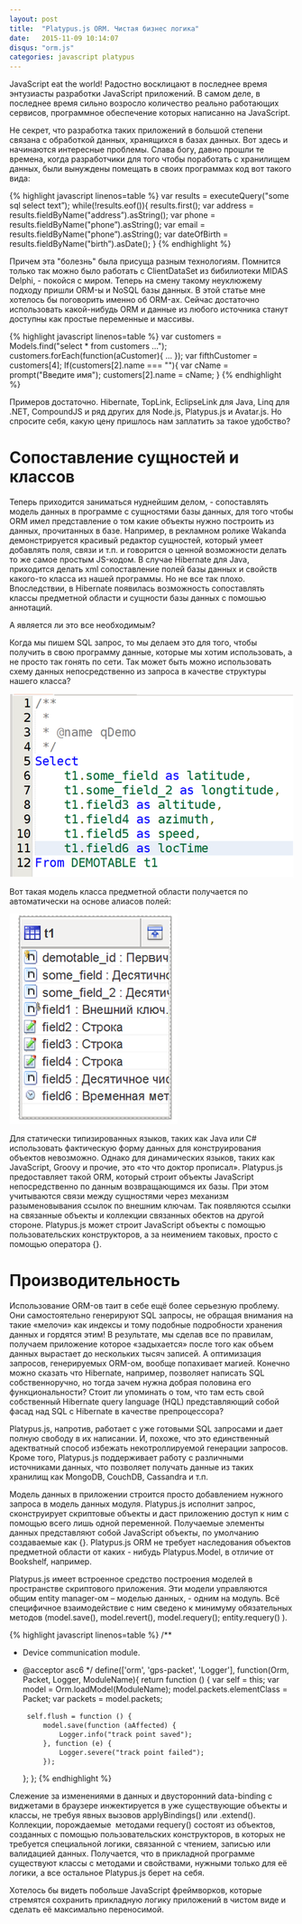```yaml
---
layout: post
title:  "Platypus.js ORM. Чистая бизнес логика"
date:   2015-11-09 10:14:07
disqus: "orm.js"
categories: javascript platypus
---
```


JavaScript eat the world! Радостно восклицают в последнее время энтузиасты разработки
JavaScript приложений. В самом деле, в последнее время сильно возросло количество реально
работающих сервисов, программное обеспечение которых написанно на JavaScript.

Не секрет, что разработка таких приложений в большой степени связана с обработкой данных,
хранящихся в базах данных. Вот здесь и начинаются интересные проблемы.
Слава богу, давно прошли те времена, когда разработчики для того чтобы поработать с хранилищем данных, 
были вынуждены помещать в своих программах код вот такого вида:

{% highlight javascript linenos=table %}
var results = executeQuery("some sql select text”);
while(!results.eof()){
    results.first();
    var address = results.fieldByName("address”).asString();
    var phone = results.fieldByName("phone”).asString();
    var email = results.fieldByName("phone”).asString();
    var dateOfBirth = results.fieldByName("birth”).asDate();
}
{% endhighlight %}

Причем эта "болезнь" была присуща разным технологиям.
Помнится только так можно было работать с ClientDataSet из бибилиотеки MIDAS Delphi, - покойся с миром.
Теперь на смену такому неуклюжему подходу пришли ORM-ы и NoSQL базы данных.
В этой статье мне хотелось бы поговорить именно об ORM-ах.
Сейчас достаточно использовать какой-нибудь ORM и данные из любого источника станут доступны
как простые переменные и массивы.

{% highlight javascript linenos=table %}
var customers = Models.find("select * from customers ...");
customers.forEach(function(aCustomer){
    ...
});
var fifthCustomer = customers[4];
If(customers[2].name === ""){
    var cName = prompt("Введите имя");
    customers[2].name = cName;
}
{% endhighlight %}

Примеров достаточно. Hibernate, TopLink, EclipseLink для Java, Linq для .NET, CompoundJS и ряд других для Node.js, Platypus.js и Avatar.js.
Но спросите себя, какую цену пришлось нам заплатить за такое удобство?

# Сопоставление сущностей и классов

Теперь приходится заниматься нуднейшим делом, - сопоставлять модель данных в программе с сущностями базы данных,
для того чтобы ORM имел представление о том какие объекты нужно построить из данных, прочитанных в базе.
Например, в рекламном ролике Wakanda демонстрируется красивый редактор сущностей, который умеет добавлять поля, связи и т.п.
и говорится о ценной возможности делать то же самое простым JS-кодом.
В случае Hibernate для Java, приходится делать xml сопоставление полей базы данных и свойств какого-то класса из нашей программы.
Но не все так плохо. Впоследствии, в Hibernate появилась возможность сопоставлять классы предметной области и сущности базы данных с помошью аннотаций.

А является ли это все необходимым?

Когда мы пишем SQL запрос, то мы делаем это для того, чтобы получить в свою программу данные, которые мы хотим использовать, а не просто так гонять по сети.
Так может быть можно использовать схему данных непосредственно из запроса в качестве структуры нашего класса?

![model sql](/assets/sql-model.png)

Вот такая модель класса предметной области получается по автоматически на основе алиасов полей: 

![model result](/assets/result-model.png)

Для статически типизированных языков, таких как Java или C# использовать фактическую форму данных
для конструирования объектов невозможно.
Однако для динамических языков, таких как JavaScript, Groovy и прочие, это «то что доктор прописал».
Platypus.js предоставляет такой ORM, который строит объекты JavaScript непосредственно по данным возвращающимся их базы.
При этом учитываются связи между сущностями через механизм разыменовывания ссылок по внешним ключам. 
Так появляются ссылки на связанные объекты и коллекции связанных обектов на другой стороне.
Platypus.js может строит JavaScript объекты с помощью пользовательских конструкторов, а за неимением таковых,
просто с помощью оператора {}.

# Производительность

Использование ORM-ов таит в себе ещё более серьезную проблему.
Они самостоятельно генерируют SQL запросы, не обращая внимания на такие «мелочи» как индексы и тому подобные подробности хранения данных и гордятся этим!
В результате, мы сделав все по правилам, получаем приложение которое «задыхается» после того как объем данных вырастает до нескольких тысяч записей.
А оптимизация запросов, генерируемых ORM-ом, вообще попахивает магией.
Конечно можно сказать что Hibernate, например, позволяет написать SQL собственноручно,
но тогда зачем нужна добрая половина его функциональности?
Стоит ли упоминать о том, что там есть свой собственный Hibernate query language (HQL) представляющий собой фасад над SQL c Hibernate в качестве препроцессора?

Platypus.js, напротив, работает с уже готовыми SQL запросами и дает полную свободу в их написании.
И, похоже, что это единственный адектватный способ избежать некотроллируемой генерации запросов.
Кроме того, Platypus.js поддерживает работу с различными источниками данных,
что позволяет получать данные из таких хранилищ как MongoDB, CouchDB, Cassandra и т.п.

Модель данных в приложении строится просто добавлением нужного запроса в модель данных модуля.
Platypus.js исполнит запрос, сконструирует скриптовые объекты и даст приложению доступ к ним с помощью всего лишь одной переменной.
Получаемые элементы данных представляют собой JavaScript объекты, по умолчанию создаваемые как {}.
Platypus.js ORM не требует наследования объектов предметной области от каких - нибудь Platypus.Model, в отличие от Bookshelf, например.

Platypus.js имеет встроенное средство построения моделей в пространстве скриптового приложения.
Эти модели управляются общим entity manager-ом – моделью данных, - одним на модуль.
Всё специфичное взаимодействие с ним сведено к минимуму обязательных методов (model.save(), model.revert(), model.requery(); entity.requery() ).

{% highlight javascript linenos=table %}
/**
 * Device communication module.
 * @acceptor asc6
 */
define(['orm', 'gps-packet', 'Logger'], function(Orm, Packet, Logger, ModuleName){
    return function () {
        var self = this;
        var model = Orm.loadModel(ModuleName);
        model.packets.elementClass = Packet;
        var packets = model.packets;

        self.flush = function () {
            model.save(function (aAffected) {
                Logger.info("track point saved");
            }, function (e) {
                Logger.severe("track point failed");
            });
    };
};
{% endhighlight %}

Слежение за изменениями в данных и двусторонний data-binding с виджетами в браузере
инжектируется в уже существующие объекты и классы, не требуя явных вызовов applyBindings() или .extend().
Коллекции, порождаемые  методами requery() состоят из объектов, созданных с помощью пользовательских конструкторов,
в которых не требуется специальной логики, связанной с чтением, записью или валидацией данных.
Получается, что в прикладной программе существуют классы с методами и свойствами,
нужными только для её логики, а все остальное Platypus.js берет на себя.

Хотелось бы видеть побольше JavaScript фреймворков, которые стремятся сохранить прикладную логику
приложений в чистом виде и сделать её максимально переносимой.
